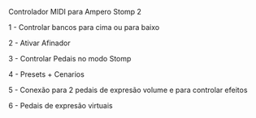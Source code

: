Controlador MIDI para Ampero Stomp 2

1 - Controlar bancos para cima ou para baixo

2 - Ativar Afinador

3 - Controlar Pedais no modo Stomp

4 - Presets + Cenarios 

5 - Conexão para 2 pedais de expresão volume e para controlar efeitos

6 - Pedais de expresão virtuais

